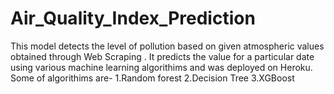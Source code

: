 # Air_Quality_Index_Prediction
This model detects the level of pollution based on given atmospheric values obtained through Web Scraping .
It predicts the value for a particular date using various machine learning algorithims and was  deployed on Heroku.
Some of algorithims are-
1.Random forest
2.Decision Tree
3.XGBoost
